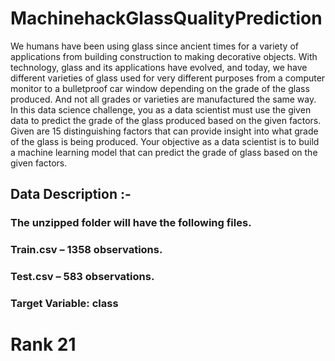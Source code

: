 # MachinehackGlassQualityPrediction
We humans have been using glass since ancient times for a variety of applications from building construction to making decorative objects. With technology, glass and its applications have evolved, and today, we have different varieties of glass used for very different purposes from a computer monitor to a bulletproof car window depending on the grade of the glass produced. And not all grades or varieties are manufactured the same way. In this data science challenge, you as a data scientist must use the given data to predict the grade of the glass produced based on the given factors.  Given are 15 distinguishing factors that can provide insight into what grade of the glass is being produced. Your objective as a data scientist is to build a machine learning model that can predict the grade of glass based on the given factors. 

## Data Description :- 
### The unzipped folder will have the following files.  
### Train.csv – 1358 observations. 
### Test.csv – 583 observations.  
### Target Variable: class


# Rank 21

